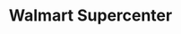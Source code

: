 ---
title: "Walmart Supercenter"
url: /truth-or-consequences/walmart-supercenter/
shop: supermarket
---